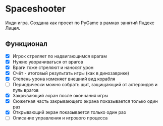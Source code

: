 # Spaceshooter

Инди игра. Создана как проект по PyGame в рамках занятий Яндекс Лицея.

## Функционал

- [X] Игрок стреляет по надвигающимся врагам
- [X] Нужно уворачиваться от врагов
- [X] Враги тоже стреляют и наносят урон
- [X] Счёт - итоговый результать игры (как в динозаврике)
- [X] Степень урона изменяет внешний вид корабля
- [ ] Периодически можно собрать щит, защищающий от астероидов и пуль врагов
- [X] Закрывающий экран после окончания игры
- [X] Сюжетная часть закрывающего экрана показывается только один раз
- [X] Открывающий экран показывается только один раз
- [ ] Описание управления и игрового процесса
